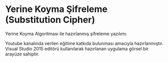 # Yerine Koyma Şifreleme (Substitution Cipher)
Yerine Koyma Algoritması ile hazırlanmış şifreleme yazılımı.

Youtube kanalında verilen eğitime katkıda bulunması amacıyla hazırlanmıştır.<br>
Visual Studio 2015 editörü kullanılarak hazırlanan uygulama görsel bir arayüze sahiptir.
